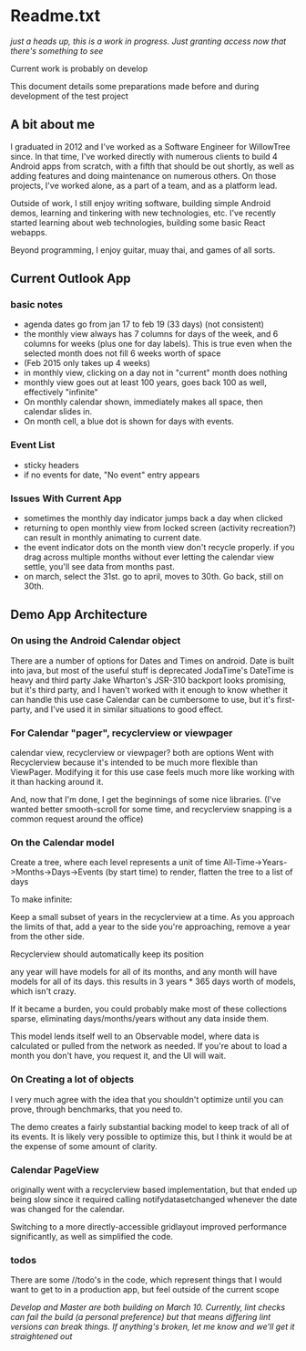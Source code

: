 # Readme.txt

*just a heads up, this is a work in progress. Just granting access now that there's something to see*

Current work is probably on develop

This document details some preparations made before and during development of the test project

## A bit about me
I graduated in 2012 and I've worked as a Software Engineer for WillowTree since. In that time, I've worked directly with numerous clients to build 4 Android apps from scratch, with a fifth that should be out shortly, as well as adding features and doing maintenance on numerous others. On those projects, I've worked alone, as a part of a team, and as a platform lead. 

Outside of work, I still enjoy writing software, building simple Android demos, learning and tinkering with new technologies, etc. I've recently started learning about web technologies, building some basic React webapps. 

Beyond programming, I enjoy guitar, muay thai, and games of all sorts. 

## Current Outlook App
### basic notes
 - agenda dates go from jan 17 to feb 19 (33 days) (not consistent)
 - the monthly view always has 7 columns for days of the week, and 6 columns for weeks (plus one for day labels). This is true even when the selected month does not fill 6 weeks worth of space
 - (Feb 2015 only takes up 4 weeks)
 - in monthly view, clicking on a day not in "current" month does nothing
 - monthly view goes out at least 100 years, goes back 100 as well, effectively "infinite"
 - On monthly calendar shown, immediately makes all space, then calendar slides in.
 - On month cell, a blue dot is shown for days with events. 

### Event List
 - sticky headers
 - if no events for date, "No event" entry appears

### Issues With Current App
 - sometimes the monthly day indicator jumps back a day when clicked
 - returning to open monthly view from locked screen (activity recreation?) can result in monthly animating to current date.
 - the event indicator dots on the month view don't recycle properly. if you drag across multiple months without ever letting the calendar view settle, you'll see data from months past. 
 - on march, select the 31st. go to april, moves to 30th. Go back, still on 30th. 

## Demo App Architecture
### On using the Android Calendar object
There are a number of options for Dates and Times on android. 
Date is built into java, but most of the useful stuff is deprecated
JodaTime's DateTime is heavy and third party
Jake Wharton's JSR-310 backport looks promising, but it's third party, and I haven't worked with it enough to know whether it can handle this use case
Calendar can be cumbersome to use, but it's first-party, and I've used it in similar situations to good effect. 

### For Calendar "pager", recyclerview or viewpager
calendar view, recyclerview or viewpager?
both are options
Went with Recyclerview because it's intended to be much more flexible than ViewPager. Modifying it for this use case feels much more like working with it than hacking around it. 

And, now that I'm done, I get the beginnings of some nice libraries. (I've wanted better smooth-scroll for some time, and recyclerview snapping is a common request around the office)

### On the Calendar model
Create a tree, where each level represents a unit of time
All-Time->Years->Months->Days->Events (by start time)
to render, flatten the tree to a list of days

To make infinite: 

Keep a small subset of years in the recyclerview at a time. As you approach the limits of that, add a year to the side you're approaching, remove a year from the other side. 

Recyclerview should automatically keep its position

any year will have models for all of its months, and any month will have models for all of its days. this results in 3 years * 365 days worth of models, which isn't crazy.

If it became a burden, you could probably make most of these collections sparse, eliminating days/months/years without any data inside them. 

This model lends itself well to an Observable model, where data is calculated or pulled from the network as needed. If you're about to load a month you don't have, you request it, and the UI will wait. 

### On Creating a lot of objects
I very much agree with the idea that you shouldn't optimize until you can prove, through benchmarks, that you need to. 

The demo creates a fairly substantial backing model to keep track of all of its events. It is likely very possible to optimize this, but I think it would be at the expense of some amount of clarity. 

### Calendar PageView
originally went with a recyclerview based implementation, but that ended up being slow since it required calling notifydatasetchanged whenever the date was changed for the calendar. 

Switching to a more directly-accessible gridlayout improved performance significantly, as well as simplified the code.

### todos
There are some //todo's in the code, which represent things that I would want to get to in a production app, but feel outside of the current scope

*Develop and Master are both building on March 10. Currently, lint checks can fail the build (a personal preference) but that means differing lint versions can break things. If anything's broken, let me know and we'll get it straightened out* 

